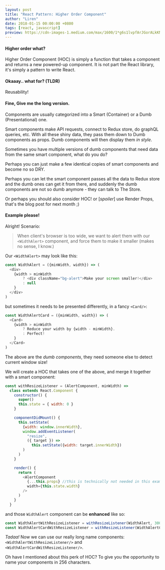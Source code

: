 ```yaml
---
layout: post
title: "React Pattern: Higher Order Component"
author: "Liren"
date: 2018-01-15 00:00:00 +0800
tags: [react, javascript]
preview: https://cdn-images-1.medium.com/max/1600/1*g6s1lvpfArJGorALkKNhvw.png
---
```


#### Higher order what?
Higher Order Component (HOC) is simply a function that takes a component and returns a new powered-up component. It is not part the React library, it's simply a pattern to write React.

#### Okaaay.. what for? (TLDR)
Reusability!

#### Fine, Give me the long version.

Components are usually categorized into a Smart (Container) or a Dumb (Presentational) one.

Smart components make API requests, connect to Redux store, do graphQL queries, etc. With all these shiny data, they pass them down to Dumb components as props. Dumb components will then display them *in style*.

Sometimes you have multiple versions of dumb components that need data from the same smart component, what do you do?

Perhaps you can just make a few identical copies of smart components and become no so DRY.

Perhaps you can let the smart component passes all the data to Redux store and the dumb ones can get it from there, and suddenly the dumb components are not so dumb anymore - they can talk to The Store.

Or perhaps you should also consider HOC! or [*spoiler*] use Render Props, that's the blog post for next month ;)

#### Example please!

Alright! Scenario:

>When client's browser is too wide, we want to alert them with our `<WidthAlert>` component, and force them to make it smaller (makes no sense, I know.)

Our `<WidthAlert>` may look like this:
```js
const WidthAlert = ({minWidth, width}) => (
  <div>
    {width > minWidth
        ? <div className="bg-alert">Make your screen smaller!</div>
        : null
    }
  </div>
)
```

but sometimes it needs to be presented differently, in a fancy `<Card/>`:
```js
const WidthAlertCard = ({minWidth, width}) => (
  <Card>
    {width > minWidth
        ? Reduce your width by {width - minWidth}.
        : Perfect!
    }
  </Card>
)
```

The above are the *dumb components*, they need someone else to detect current window size!

We will create a HOC that takes one of the above, and merge it together with a smart component:

```js
const withResizeListener = (AlertComponent, minWidth) =>
  class extends React.Component {
    constructor() {
      super()
      this.state = { width: 0 }
    }

    componentDidMount() {
      this.setState(
        {width: window.innerWidth},
        window.addEventListener(
          "resize",
          ({ target }) =>
            this.setState({width: target.innerWidth})
        )
      )
    }

    render() {
      return (
        <AlertComponent
          {...this.props} //this is technically not needed in this example
          width={this.state.width}
        />
      )
    }
  }
```

and those `WidthAlert` component can be **enhanced** like so:
```js
const WidthAlertWithResizeListener = withResizeListener(WidthAlert, 300)
const WidthAlertCardWithResizeListener = withResizeListener(WidthAlertCard, 300)
```

*Tadaa!* Now we can use our really long name components: `<WidthAlertWithResizeListener/>` and `<WidthAlertCardWithResizeListener/>`.

Oh have I mentioned about this perk of HOC? To give you the opportunity to name your components in 256 characters.
